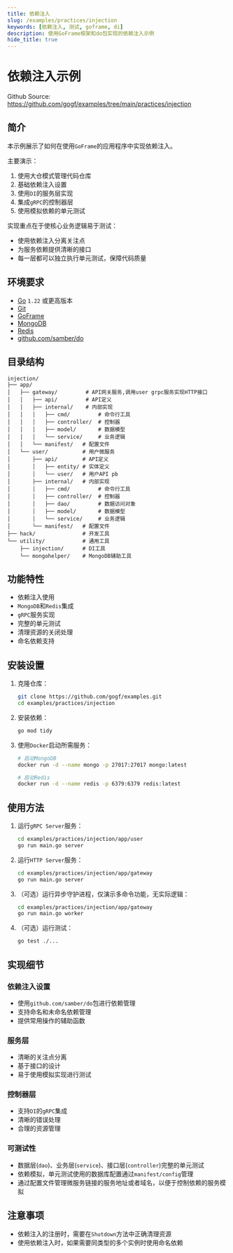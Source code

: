 ```yaml
---
title: 依赖注入
slug: /examples/practices/injection
keywords: [依赖注入, 测试, goframe, di]
description: 使用GoFrame框架和do包实现的依赖注入示例
hide_title: true
---
```


# 依赖注入示例

Github Source: https://github.com/gogf/examples/tree/main/practices/injection


## 简介

本示例展示了如何在使用`GoFrame`的应用程序中实现依赖注入。

主要演示：
1. 使用大仓模式管理代码仓库
2. 基础依赖注入设置
3. 使用`DI`的服务层实现
4. 集成`gRPC`的控制器层
5. 使用模拟依赖的单元测试

实现重点在于使核心业务逻辑易于测试：
- 使用依赖注入分离关注点
- 为服务依赖提供清晰的接口
- 每一层都可以独立执行单元测试，保障代码质量

## 环境要求

- [Go](https://golang.org/dl/) `1.22` 或更高版本
- [Git](https://git-scm.com/downloads)
- [GoFrame](https://goframe.org)
- [MongoDB](https://www.mongodb.com)
- [Redis](https://redis.io)
- [github.com/samber/do](https://github.com/samber/do)

## 目录结构

```text
injection/
├── app/
│   ├── gateway/         # API网关服务,调用user grpc服务实现HTTP接口
│   │   ├── api/         # API定义
│   │   ├── internal/    # 内部实现
│   │   │   ├── cmd/         # 命令行工具
│   │   │   ├── controller/  # 控制器
│   │   │   ├── model/       # 数据模型
│   │   │   └── service/     # 业务逻辑
│   │   └── manifest/   # 配置文件
│   └── user/           # 用户微服务
│       ├── api/        # API定义
│       │   ├── entity/ # 实体定义
│       │   └── user/   # 用户API pb
│       ├── internal/   # 内部实现
│       │   ├── cmd/         # 命令行工具
│       │   ├── controller/  # 控制器
│       │   ├── dao/         # 数据访问对象
│       │   ├── model/       # 数据模型
│       │   └── service/     # 业务逻辑
│       └── manifest/   # 配置文件
├── hack/               # 开发工具
└── utility/            # 通用工具
    ├── injection/      # DI工具
    └── mongohelper/    # MongoDB辅助工具
```

## 功能特性

- 依赖注入使用
- `MongoDB`和`Redis`集成
- `gRPC`服务实现
- 完整的单元测试
- 清理资源的关闭处理
- 命名依赖支持

## 安装设置

1. 克隆仓库：
    ```bash
    git clone https://github.com/gogf/examples.git
    cd examples/practices/injection
    ```

2. 安装依赖：
    ```bash
    go mod tidy
    ```

3. 使用`Docker`启动所需服务：
    ```bash
    # 启动MongoDB
    docker run -d --name mongo -p 27017:27017 mongo:latest

    # 启动Redis
    docker run -d --name redis -p 6379:6379 redis:latest
    ```

## 使用方法

1. 运行`gRPC Server`服务：
   ```bash
   cd examples/practices/injection/app/user
   go run main.go server
   ```

2. 运行`HTTP Server`服务：
   ```bash
   cd examples/practices/injection/app/gateway
   go run main.go server
   ```

3. （可选）运行异步守护进程，仅演示多命令功能，无实际逻辑：
   ```bash
   cd examples/practices/injection/app/gateway
   go run main.go worker
   ```
   
4. （可选）运行测试：
   ```bash
   go test ./...
   ```

## 实现细节

### 依赖注入设置
- 使用`github.com/samber/do`包进行依赖管理
- 支持命名和未命名依赖管理
- 提供常用操作的辅助函数

### 服务层

- 清晰的关注点分离
- 基于接口的设计
- 易于使用模拟实现进行测试

### 控制器层
- 支持`DI`的`gRPC`集成
- 清晰的错误处理
- 合理的资源管理

### 可测试性
- 数据层(`dao`)、业务层(`service`)、接口层(`controller`)完整的单元测试
- 依赖模拟，单元测试使用的数据库配置通过`manifest/config`管理
- 通过配置文件管理微服务链接的服务地址或者域名，以便于控制依赖的服务模拟

## 注意事项

- 依赖注入的注册时，需要在`Shutdown`方法中正确清理资源
- 使用依赖注入时，如果需要同类型的多个实例时使用命名依赖

